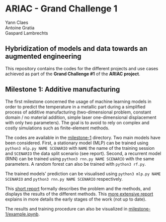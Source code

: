 # ARIAC - Grand Challenge 1

Yann Claes<br/>Antoine Gratia<br/>Gaspard Lambrechts

## Hybridization of models and data towards an augmented engineering

This repository contains the codes for the different projects and use cases
achieved as part of the **Grand Challenge #1** of the **ARIAC project**.

## Milestone 1: Additive manufacturing

The first milestone concerned the usage of machine learning models in order
to predict the temperature in a metallic part during a simplified process of
additive manufacturing (two-dimensional problem, constant domain / no material
addition, simple laser one-dimensional displacement with only two parameters).
The goal is to avoid to rely on complex and costly simulations such as
finite-element methods.

The codes are available in the [milestone-1](./milestone-1) directory. Two main
models have been considered. First, a stationary model (MLP) can be trained
using `python3 mlp.py NAME SCENARIO` with `NAME` the name of the training
session and `SCENARIO` the data split scenario (see report). Second, a
recurrent model (RNN) can be trained using `python3 rnn.py NAME SCENARIO` with
the same parameters. A random forest can also be trained with `python3 rf.py`.

The trained models' prediction can be visualised using `python3 mlp.py NAME
SCENARIO` and `python3 rnn.py NAME SCENARIO` respectively.

This [short report](./milestone-1/short-report.pdf) formally describes the
problem and the methods, and displays the results of the different methods.
This [more extensive report](./milestone-1/long-report.pdf) explains in more
details the early stages of the work (not up to date).

The results and training procedure can also be visualized in
[milestone-1/example.ipynb](milestone-1/example.ipynb).
